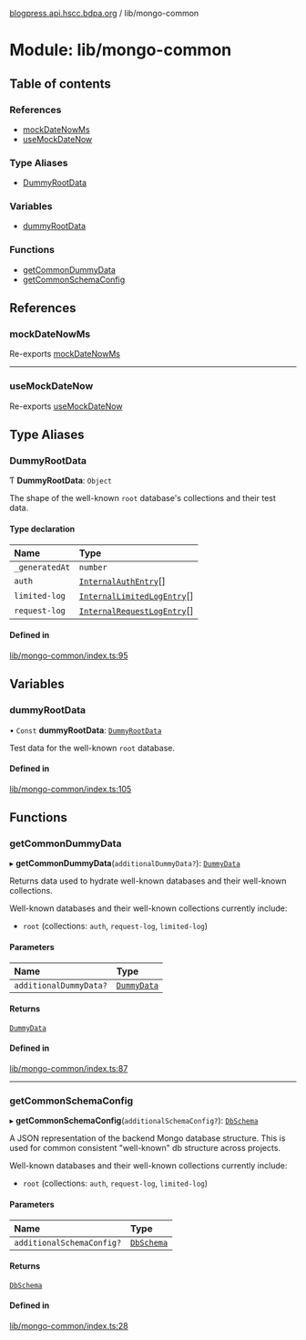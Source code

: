 [blogpress.api.hscc.bdpa.org](../README.md) / lib/mongo-common

# Module: lib/mongo-common

## Table of contents

### References

- [mockDateNowMs](lib_mongo_common.md#mockdatenowms)
- [useMockDateNow](lib_mongo_common.md#usemockdatenow)

### Type Aliases

- [DummyRootData](lib_mongo_common.md#dummyrootdata)

### Variables

- [dummyRootData](lib_mongo_common.md#dummyrootdata-1)

### Functions

- [getCommonDummyData](lib_mongo_common.md#getcommondummydata)
- [getCommonSchemaConfig](lib_mongo_common.md#getcommonschemaconfig)

## References

### mockDateNowMs

Re-exports [mockDateNowMs](lib_jest_mock_date.md#mockdatenowms)

___

### useMockDateNow

Re-exports [useMockDateNow](lib_jest_mock_date.md#usemockdatenow)

## Type Aliases

### DummyRootData

Ƭ **DummyRootData**: `Object`

The shape of the well-known `root` database's collections and their test
data.

#### Type declaration

| Name | Type |
| :------ | :------ |
| `_generatedAt` | `number` |
| `auth` | [`InternalAuthEntry`](lib_next_auth.md#internalauthentry)[] |
| `limited-log` | [`InternalLimitedLogEntry`](lib_next_limit.md#internallimitedlogentry)[] |
| `request-log` | [`InternalRequestLogEntry`](lib_next_log.md#internalrequestlogentry)[] |

#### Defined in

[lib/mongo-common/index.ts:95](https://github.com/nhscc/blogpress.api.hscc.bdpa.org/blob/764312e/lib/mongo-common/index.ts#L95)

## Variables

### dummyRootData

• `Const` **dummyRootData**: [`DummyRootData`](lib_mongo_common.md#dummyrootdata)

Test data for the well-known `root` database.

#### Defined in

[lib/mongo-common/index.ts:105](https://github.com/nhscc/blogpress.api.hscc.bdpa.org/blob/764312e/lib/mongo-common/index.ts#L105)

## Functions

### getCommonDummyData

▸ **getCommonDummyData**(`additionalDummyData?`): [`DummyData`](lib_mongo_test.md#dummydata)

Returns data used to hydrate well-known databases and their well-known
collections.

Well-known databases and their well-known collections currently include:
  - `root` (collections: `auth`, `request-log`, `limited-log`)

#### Parameters

| Name | Type |
| :------ | :------ |
| `additionalDummyData?` | [`DummyData`](lib_mongo_test.md#dummydata) |

#### Returns

[`DummyData`](lib_mongo_test.md#dummydata)

#### Defined in

[lib/mongo-common/index.ts:87](https://github.com/nhscc/blogpress.api.hscc.bdpa.org/blob/764312e/lib/mongo-common/index.ts#L87)

___

### getCommonSchemaConfig

▸ **getCommonSchemaConfig**(`additionalSchemaConfig?`): [`DbSchema`](lib_mongo_schema.md#dbschema)

A JSON representation of the backend Mongo database structure. This is used
for common consistent "well-known" db structure across projects.

Well-known databases and their well-known collections currently include:
  - `root` (collections: `auth`, `request-log`, `limited-log`)

#### Parameters

| Name | Type |
| :------ | :------ |
| `additionalSchemaConfig?` | [`DbSchema`](lib_mongo_schema.md#dbschema) |

#### Returns

[`DbSchema`](lib_mongo_schema.md#dbschema)

#### Defined in

[lib/mongo-common/index.ts:28](https://github.com/nhscc/blogpress.api.hscc.bdpa.org/blob/764312e/lib/mongo-common/index.ts#L28)
